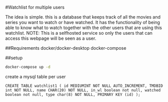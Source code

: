 #Watchlist for multiple users

The idea is simple. this is a database that keeps track of all the movies and series you want to watch or have watched.
It has the functionality of being able to know what to watch together with the other users that are using this watchlist.
NOTE: This is a selfhosted service so only the users that can access this webpage will be seen as a user.

##Requirements
docker/docker-desktop
docker-compose

##setup
```bash
docker-compose up -d
```
create a mysql table per user
```mysql
CREATE TABLE watchlist1 ( id MEDIUMINT NOT NULL AUTO_INCREMENT, TMDBID int NOT NULL, name CHAR(20) NOT NULL, in_wl boolean not null, watched boolean not null, type char(8) NOT NULL, PRIMARY KEY (id) );
```


